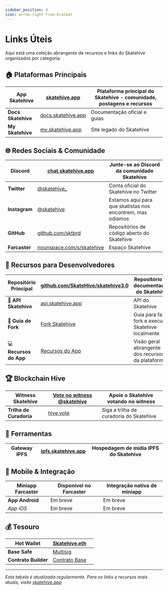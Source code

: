 ```yaml
---
sidebar_position: 4
icon: arrow-right-from-bracket
---
```


# Links Úteis

Aqui está uma coleção abrangente de recursos e links do Skatehive organizados por categoria.

## 🏠 Plataformas Principais

| **App Skatehive**  | [skatehive.app](https://skatehive.app)           | Plataforma principal do Skatehive - comunidade, postagens e recursos |
| ------------------ | ------------------------------------------------ | -------------------------------------------------------------------- |
| **Docs Skatehive** | [docs.skatehive.app](https://docs.skatehive.app) | Documentação oficial e guias                                         |
| **My Skatehive**   | [my.skatehive.app](https://my.skatehive.app)     | Site legado do Skatehive                                             |

## 🌐 Redes Sociais & Comunidade

| **Discord**   | [chat.skatehive.app](https://chat.skatehive.app)               | Junte-se ao Discord da comunidade Skatehive     |
| ------------- | -------------------------------------------------------------- | ----------------------------------------------- |
| **Twitter**   | [@skatehive\_](https://x.com/Skate_Hive)                       | Conta oficial do Skatehive no Twitter           |
| **Instagram** | [@skatehive](https://instagram.com)                            | Estamos aqui para que skatistas nos encontrem, mas odiamos |
| **GitHub**    | [github.com/sktbrd](https://github.com/sktbrd)                 | Repositórios de código aberto do Skatehive      |
| **Farcaster** | [nounspace.com/s/skatehive](https://nounspace.com/s/skatehive) | Espaço Skatehive                                |

## 🔧 Recursos para Desenvolvedores

| **Repositório Principal**  | [github.com/SkateHive/skatehive3.0](https://github.com/SkateHive/skatehive3.0) | Repositório de documentação do Skatehive          |
| -------------------- | ------------------------------------------------------------------------------ | ------------------------------------------- |
| 🔌 **API Skatehive** | [api.skatehive.app](https://api.skatehive.app)                                 | API do Skatehive                               |
| 🍴 **Guia de Fork**    | [Fork Skatehive](./Devs/fork-skatehive.md)                                     | Guia para fazer fork e executar Skatehive localmente     |
| 💻 **Recursos do App**  | [Recursos do App](./Devs/app-features.md)                                         | Visão geral abrangente dos recursos da plataforma |

## 🏆 Blockchain Hive

| **Witness Skatehive** | [Vote no witness @skatehive](https://skatehive.app/witness) | Apoie o Skatehive votando no witness |
| --------------------- | ------------------------------------------------------------ | --------------------------------------- |
| **Trilha de Curadoria**    | [hive.vote](https://hive.vote/dash.php?i=1&trail=steemskate) | Siga a trilha de curadoria do Skatehive         |

## 🎨 Ferramentas

| **Gateway IPFS** | [ipfs.skatehive.app](https://ipfs.skatehive.app) | Hospedagem de mídia IPFS do Skatehive |
| ---------------- | ------------------------------------------------ | ---------------------------- |

## 📱 Mobile & Integração

| **Miniapp Farcaster** | Disponível no Farcaster | Integração nativa de miniapp |
| --------------------- | ---------------------- | -------------------------- |
| **App Android**        | Em breve                   | Em breve                       |
| _App iOS_             | Em breve                   | Em breve                       |

## 💰 Tesouro

| **Hot Wallet**       | [Skatehive.eth](https://zapper.xyz/account/0xB4964e1ecA55Db36a94e8aeFfBFBAb48529a2f6c)                      |     |
| -------------------- | ----------------------------------------------------------------------------------------------------------- | --- |
| **Base Safe**        | [Multisig](https://app.safe.global/transactions/queue?safe=base:0xc1afa4c0a70b622d7b71d42241bb4d52b6f3e218) |     |
| **Contrato Builder** | [Contrato Base ](https://basescan.org/address/0x4c5086086fda01fb8fcffe491862e7504984a75f)                   |     |

---

_Esta tabela é atualizada regularmente. Para os links e recursos mais atuais, visite [skatehive.app](https://skatehive.app)_
